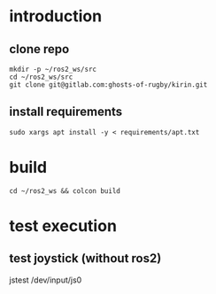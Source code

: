 # introduction
## clone repo
```
mkdir -p ~/ros2_ws/src
cd ~/ros2_ws/src
git clone git@gitlab.com:ghosts-of-rugby/kirin.git
```

## install requirements
```
sudo xargs apt install -y < requirements/apt.txt
```

# build
```
cd ~/ros2_ws && colcon build
```

# test execution
## test joystick (without ros2)
jstest /dev/input/js0
